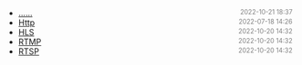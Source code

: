 - [......]()<span style="font-size:.8em;float:right"><span style="color:orange"></span><span style="padding-left:2em;color:gray;">2022-10-21 18:37</span></span>
- [Http](http)<span style="font-size:.8em;float:right"><span style="color:orange"></span><span style="padding-left:2em;color:gray;">2022-07-18 14:26</span></span>
- [HLS](HLS)<span style="font-size:.8em;float:right"><span style="color:orange"></span><span style="padding-left:2em;color:gray;">2022-10-20 14:32</span></span>
- [RTMP](RTMP)<span style="font-size:.8em;float:right"><span style="color:orange"></span><span style="padding-left:2em;color:gray;">2022-10-20 14:32</span></span>
- [RTSP](RTSP)<span style="font-size:.8em;float:right"><span style="color:orange"></span><span style="padding-left:2em;color:gray;">2022-10-20 14:32</span></span>
